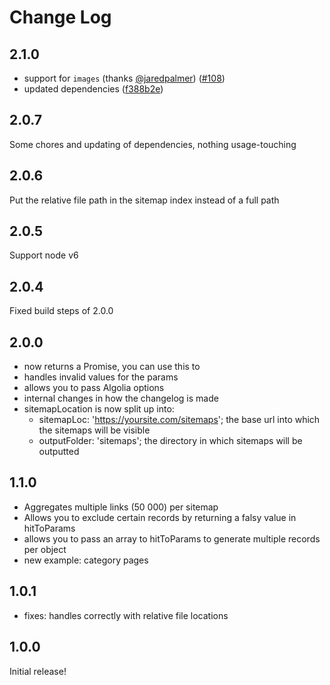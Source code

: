 # Change Log

## 2.1.0

* support for `images` (thanks [@jaredpalmer](https://github.com/jaredpalmer)) ([#108](https://github.com/algolia/algolia-sitemap/pull/108))
* updated dependencies ([f388b2e](https://github.com/algolia/algolia-sitemap/commit/f388b2e))

## 2.0.7

Some chores and updating of dependencies, nothing usage-touching

## 2.0.6

Put the relative file path in the sitemap index instead of a full path

## 2.0.5

Support node v6

## 2.0.4

Fixed build steps of 2.0.0

## 2.0.0

* now returns a Promise, you can use this to
* handles invalid values for the params
* allows you to pass Algolia options
* internal changes in how the changelog is made
* sitemapLocation is now split up into:
  * sitemapLoc: 'https://yoursite.com/sitemaps'; the base url into which the sitemaps will be visible
  * outputFolder: 'sitemaps'; the directory in which sitemaps will be outputted

## 1.1.0

* Aggregates multiple links (50 000) per sitemap
* Allows you to exclude certain records by returning a falsy value in hitToParams
* allows you to pass an array to hitToParams to generate multiple records per object
* new example: category pages

## 1.0.1

* fixes: handles correctly with relative file locations

## 1.0.0

Initial release!

